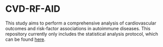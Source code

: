 # CVD-RF-AID

This study aims to perform a comprehensive analysis of cardiovascular outcomes and risk-factor associations in autoimmune diseases. This repository currently only includes the statistical analysis protocol, which can be found [here](https://github.com/artschuermans/CVD-RF-AID/blob/main/Statistical%20analysis%20plan%20-%20GitHub%20upload.docx).
